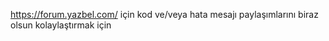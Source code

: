 https://forum.yazbel.com/ için kod ve/veya hata mesajı paylaşımlarını biraz olsun kolaylaştırmak için

